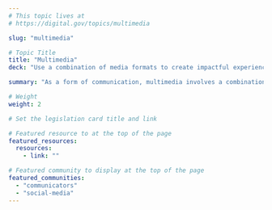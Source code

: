 ```yaml
---
# This topic lives at
# https://digital.gov/topics/multimedia

slug: "multimedia"

# Topic Title
title: "Multimedia"
deck: "Use a combination of media formats to create impactful experiences."

summary: "As a form of communication, multimedia involves a combination of content forms, like text, audio, video, graphics, and animation. Multimedia approaches work best when they are created and distributed to deliver a well-rounded, interactive, and informative user experience."

# Weight
weight: 2

# Set the legislation card title and link

# Featured resource to at the top of the page
featured_resources:
  resources:
    - link: ""

# Featured community to display at the top of the page
featured_communities:
  - "communicators"
  - "social-media"
---
```

